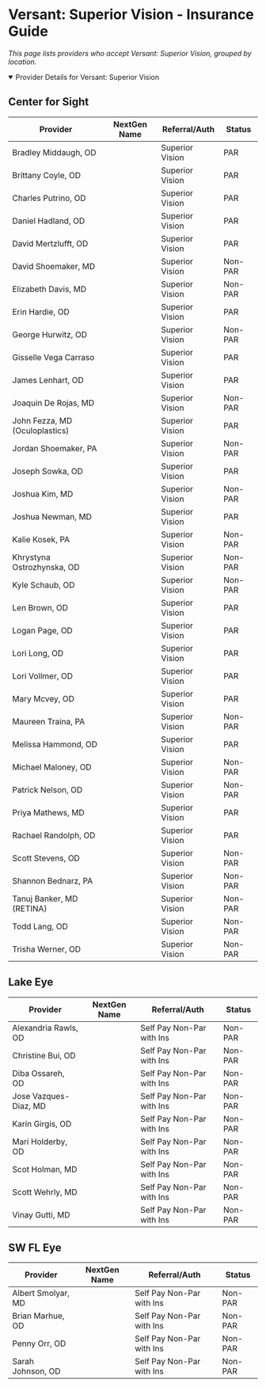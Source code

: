 # Versant: Superior Vision - Insurance Guide

*This page lists providers who accept Versant: Superior Vision, grouped by location.*

<details open><summary>Provider Details for Versant: Superior Vision</summary>

## Center for Sight

| Provider | NextGen Name | Referral/Auth | Status |
|----------|-------------|--------------|--------|
| Bradley Middaugh, OD |  | Superior Vision | PAR |
| Brittany Coyle, OD |  | Superior Vision | PAR |
| Charles Putrino, OD |  | Superior Vision | PAR |
| Daniel Hadland, OD |  | Superior Vision | PAR |
| David Mertzlufft, OD |  | Superior Vision | PAR |
| David Shoemaker, MD |  | Superior Vision | Non-PAR |
| Elizabeth Davis, MD |  | Superior Vision | Non-PAR |
| Erin Hardie, OD |  | Superior Vision | PAR |
| George Hurwitz, OD |  | Superior Vision | Non-PAR |
| Gisselle Vega Carraso |  | Superior Vision | PAR |
| James Lenhart, OD |  | Superior Vision | PAR |
| Joaquin De Rojas, MD |  | Superior Vision | Non-PAR |
| John Fezza, MD (Oculoplastics) |  | Superior Vision | PAR |
| Jordan Shoemaker, PA |  | Superior Vision | Non-PAR |
| Joseph Sowka, OD |  | Superior Vision | PAR |
| Joshua Kim, MD |  | Superior Vision | Non-PAR |
| Joshua Newman, MD |  | Superior Vision | PAR |
| Kalie Kosek, PA |  | Superior Vision | Non-PAR |
| Khrystyna Ostrozhynska, OD |  | Superior Vision | Non-PAR |
| Kyle Schaub, OD |  | Superior Vision | Non-PAR |
| Len Brown, OD |  | Superior Vision | PAR |
| Logan Page, OD |  | Superior Vision | PAR |
| Lori Long, OD |  | Superior Vision | PAR |
| Lori Vollmer, OD |  | Superior Vision | PAR |
| Mary Mcvey, OD |  | Superior Vision | PAR |
| Maureen Traina, PA |  | Superior Vision | Non-PAR |
| Melissa Hammond, OD |  | Superior Vision | PAR |
| Michael Maloney, OD |  | Superior Vision | Non-PAR |
| Patrick Nelson, OD |  | Superior Vision | Non-PAR |
| Priya Mathews, MD |  | Superior Vision | PAR |
| Rachael Randolph, OD |  | Superior Vision | PAR |
| Scott Stevens, OD |  | Superior Vision | Non-PAR |
| Shannon Bednarz, PA |  | Superior Vision | Non-PAR |
| Tanuj Banker, MD (RETINA) |  | Superior Vision | Non-PAR |
| Todd Lang, OD |  | Superior Vision | Non-PAR |
| Trisha Werner, OD |  | Superior Vision | Non-PAR |

## Lake Eye 

| Provider | NextGen Name | Referral/Auth | Status |
|----------|-------------|--------------|--------|
| Alexandria Rawls, OD |  | Self Pay Non-Par with Ins | Non-PAR |
| Christine Bui, OD |  | Self Pay Non-Par with Ins | Non-PAR |
| Diba Ossareh, OD |  | Self Pay Non-Par with Ins | Non-PAR |
| Jose Vazques-Diaz, MD |  | Self Pay Non-Par with Ins | Non-PAR |
| Karin Girgis, OD |  | Self Pay Non-Par with Ins | Non-PAR |
| Mari Holderby, OD |  | Self Pay Non-Par with Ins | Non-PAR |
| Scot Holman, MD |  | Self Pay Non-Par with Ins | Non-PAR |
| Scott Wehrly, MD |  | Self Pay Non-Par with Ins | Non-PAR |
| Vinay Gutti, MD |  | Self Pay Non-Par with Ins | Non-PAR |

## SW FL Eye

| Provider | NextGen Name | Referral/Auth | Status |
|----------|-------------|--------------|--------|
| Albert Smolyar, MD |  | Self Pay Non-Par with Ins | Non-PAR |
| Brian Marhue, OD |  | Self Pay Non-Par with Ins | Non-PAR |
| Penny Orr, OD |  | Self Pay Non-Par with Ins | Non-PAR |
| Sarah Johnson, OD |  | Self Pay Non-Par with Ins | Non-PAR |

</details>

